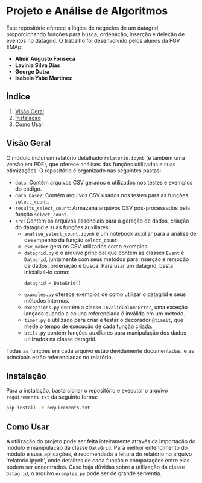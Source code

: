 # Projeto e Análise de Algoritmos

Este repositório oferece a lógica de negócios de um datagrid, proporcionando funções para busca, ordenação, inserção e deleção de eventos no datagrid.
O trabalho foi desenvolvido pelos alunos da FGV EMAp:

- **Almir Augusto Fonseca**
- **Lavínia Silva Dias**
- **George Dutra**
- **Isabela Yabe Martinez**

## Índice

1. [Visão Geral](#visão-geral)
2. [Instalação](#instalação)
3. [Como Usar](#como-usar)

## Visão Geral

O módulo inclui um relatório detalhado `relatorio.ipynb` (e também uma versão em PDF), que oferece análises das funções utilizadas e suas otimizações. O repositório é organizado nas seguintes pastas:

- `data`: Contém arquivos CSV gerados e utilizados nos testes e exemplos do código.
- `data_base2`: Contém arquivos CSV usados nos testes para as funções `select_count`.
- `results_select_count`: Armazena arquivos CSV pós-processados pela função `select_count`.
- `src`: Contém os arquivos essenciais para a geração de dados, criação do datagrid e suas funções auxiliares:
  - `analise_select_count.ipynb` é um notebook auxiliar para a análise de desempenho da função `select_count`.
  - `csv_maker` gera os CSV utilizados como exemplos.
  - `datagrid.py` é o arquivo principal que contém as classes `Event` e `Datagrid`, juntamente com seus métodos para inserção e remoção de dados, ordenação e busca. Para usar um datagrid, basta inicializá-lo como:
    ```
    datagrid = DataGrid()
    ````
  - `examples.py` oferece exemplos de como utilizar o datagrid e seus métodos internos.
  - `exceptions.py` contém a classe `InvalidColumnError`, uma exceção lançada quando a coluna referenciada é inválida em um método.
  - `timer.py` é utilizado para criar e testar o decorador `@timeit`, que mede o tempo de execução de cada função criada.
  - `utils.py` contém funções auxiliares para manipulação dos dados utilizados na classe datagrid.

Todas as funções em cada arquivo estão devidamente documentadas, e as principais estão referenciadas no relatório.

## Instalação

Para a instalação, basta clonar o repositório e executar o arquivo `requirements.txt` da seguinte forma:

```bash
pip install -r requirements.txt
```

## Como Usar

A utilização do projeto pode ser feita inteiramente através da importação do módulo e manipulação da classe `DataGrid`. Para melhor entendimento do módulo e suas aplicações, é recomendada a leitura do relatório no arquivo 'relatorio.ipynb', onde detalhes de cada função e comparações entre elas podem ser encontrados. Caso haja dúvidas sobre a utilização da classe `Datagrid`, o arquivo `examples.py` pode ser de grande serventia.
